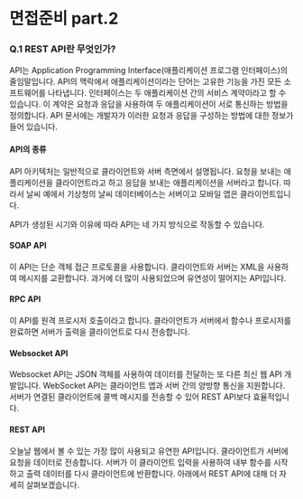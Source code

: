 
# 면접준비 part.2

### Q.1 REST API란 무엇인가?
API는 Application Programming Interface(애플리케이션 프로그램 인터페이스)의 줄임말입니다. API의 맥락에서 애플리케이션이라는 단어는 고유한 기능을 가진 모든 소프트웨어를 나타냅니다. 인터페이스는 두 애플리케이션 간의 서비스 계약이라고 할 수 있습니다. 이 계약은 요청과 응답을 사용하여 두 애플리케이션이 서로 통신하는 방법을 정의합니다. API 문서에는 개발자가 이러한 요청과 응답을 구성하는 방법에 대한 정보가 들어 있습니다.



#### API의 종류

API 아키텍처는 일반적으로 클라이언트와 서버 측면에서 설명됩니다. 요청을 보내는 애플리케이션을 클라이언트라고 하고 응답을 보내는 애플리케이션을 서버라고 합니다. 따라서 날씨 예에서 기상청의 날씨 데이터베이스는 서버이고 모바일 앱은 클라이언트입니다.

API가 생성된 시기와 이유에 따라 API는 네 가지 방식으로 작동할 수 있습니다.



#### SOAP API 

이 API는 단순 객체 접근 프로토콜을 사용합니다. 클라이언트와 서버는 XML을 사용하여 메시지를 교환합니다. 과거에 더 많이 사용되었으며 유연성이 떨어지는 API입니다.

#### RPC API

이 API를 원격 프로시저 호출이라고 합니다. 클라이언트가 서버에서 함수나 프로시저를 완료하면 서버가 출력을 클라이언트로 다시 전송합니다.

#### Websocket API

Websocket API는 JSON 객체를 사용하여 데이터를 전달하는 또 다른 최신 웹 API 개발입니다. WebSocket API는 클라이언트 앱과 서버 간의 양방향 통신을 지원합니다. 서버가 연결된 클라이언트에 콜백 메시지를 전송할 수 있어 REST API보다 효율적입니다.

#### REST API

오늘날 웹에서 볼 수 있는 가장 많이 사용되고 유연한 API입니다. 클라이언트가 서버에 요청을 데이터로 전송합니다. 서버가 이 클라이언트 입력을 사용하여 내부 함수를 시작하고 출력 데이터를 다시 클라이언트에 반환합니다. 아래에서 REST API에 대해 더 자세히 살펴보겠습니다.

